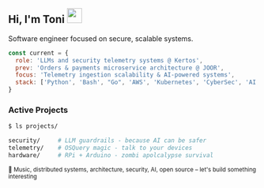 ## Hi, I'm Toni <img src="https://raw.githubusercontent.com/MartinHeinz/MartinHeinz/master/wave.gif" width="30px">

Software engineer focused on secure, scalable systems.

```javascript
const current = {
  role: 'LLMs and security telemetry systems @ Kertos',
  prev: 'Orders & payments microservice architecture @ JOOR',
  focus: 'Telemetry ingestion scalability & AI-powered systems',
  stack: ['Python', 'Bash', "Go", 'AWS', 'Kubernetes', 'CyberSec', 'AI'],
}
```

### Active Projects

```bash
$ ls projects/

security/     # LLM guardrails - because AI can be safer
telemetry/    # OSQuery magic - talk to your devices
hardware/     # RPi + Arduino - zombi apolcalypse survival
```

<sub>💬 Music, distributed systems, architecture, security, AI, open source – let's build something interesting</sub>
